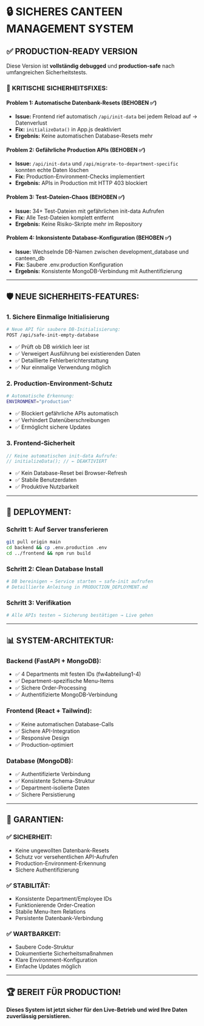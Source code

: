 # 🔒 SICHERES CANTEEN MANAGEMENT SYSTEM

## ✅ PRODUCTION-READY VERSION

Diese Version ist **vollständig debugged** und **production-safe** nach umfangreichen Sicherheitstests.

### 🚨 **KRITISCHE SICHERHEITSFIXES:**

#### **Problem 1: Automatische Datenbank-Resets (BEHOBEN ✅)**
- **Issue:** Frontend rief automatisch `/api/init-data` bei jedem Reload auf → Datenverlust
- **Fix:** `initializeData()` in App.js deaktiviert
- **Ergebnis:** Keine automatischen Database-Resets mehr

#### **Problem 2: Gefährliche Production APIs (BEHOBEN ✅)**  
- **Issue:** `/api/init-data` und `/api/migrate-to-department-specific` konnten echte Daten löschen
- **Fix:** Production-Environment-Checks implementiert
- **Ergebnis:** APIs in Production mit HTTP 403 blockiert

#### **Problem 3: Test-Dateien-Chaos (BEHOBEN ✅)**
- **Issue:** 34+ Test-Dateien mit gefährlichen init-data Aufrufen
- **Fix:** Alle Test-Dateien komplett entfernt
- **Ergebnis:** Keine Risiko-Skripte mehr im Repository

#### **Problem 4: Inkonsistente Database-Konfiguration (BEHOBEN ✅)**
- **Issue:** Wechselnde DB-Namen zwischen development_database und canteen_db
- **Fix:** Saubere .env.production Konfiguration
- **Ergebnis:** Konsistente MongoDB-Verbindung mit Authentifizierung

---

## 🛡️ **NEUE SICHERHEITS-FEATURES:**

### **1. Sichere Einmalige Initialisierung**
```bash
# Neue API für saubere DB-Initialisierung:
POST /api/safe-init-empty-database
```
- ✅ Prüft ob DB wirklich leer ist
- ✅ Verweigert Ausführung bei existierenden Daten  
- ✅ Detaillierte Fehlerberichterstattung
- ✅ Nur einmalige Verwendung möglich

### **2. Production-Environment-Schutz**
```bash
# Automatische Erkennung:
ENVIRONMENT="production"
```
- ✅ Blockiert gefährliche APIs automatisch
- ✅ Verhindert Datenüberschreibungen
- ✅ Ermöglicht sichere Updates

### **3. Frontend-Sicherheit**
```javascript
// Keine automatischen init-data Aufrufe:
// initializeData(); // ← DEAKTIVIERT
```
- ✅ Kein Database-Reset bei Browser-Refresh
- ✅ Stabile Benutzerdaten
- ✅ Produktive Nutzbarkeit

---

## 🚀 **DEPLOYMENT:**

### **Schritt 1: Auf Server transferieren**
```bash
git pull origin main
cd backend && cp .env.production .env
cd ../frontend && npm run build
```

### **Schritt 2: Clean Database Install**  
```bash
# DB bereinigen → Service starten → safe-init aufrufen
# Detaillierte Anleitung in PRODUCTION_DEPLOYMENT.md
```

### **Schritt 3: Verifikation**
```bash
# Alle APIs testen → Sicherung bestätigen → Live gehen
```

---

## 📊 **SYSTEM-ARCHITEKTUR:**

### **Backend (FastAPI + MongoDB):**
- ✅ 4 Departments mit festen IDs (fw4abteilung1-4)
- ✅ Department-spezifische Menu-Items
- ✅ Sichere Order-Processing
- ✅ Authentifizierte MongoDB-Verbindung

### **Frontend (React + Tailwind):**
- ✅ Keine automatischen Database-Calls
- ✅ Sichere API-Integration  
- ✅ Responsive Design
- ✅ Production-optimiert

### **Database (MongoDB):**
- ✅ Authentifizierte Verbindung
- ✅ Konsistente Schema-Struktur
- ✅ Department-isolierte Daten
- ✅ Sichere Persistierung

---

## 🎯 **GARANTIEN:**

### **✅ SICHERHEIT:**
- Keine ungewollten Datenbank-Resets
- Schutz vor versehentlichen API-Aufrufen
- Production-Environment-Erkennung
- Sichere Authentifizierung

### **✅ STABILITÄT:**  
- Konsistente Department/Employee IDs
- Funktionierende Order-Creation
- Stabile Menu-Item Relations
- Persistente Datenbank-Verbindung

### **✅ WARTBARKEIT:**
- Saubere Code-Struktur
- Dokumentierte Sicherheitsmaßnahmen  
- Klare Environment-Konfiguration
- Einfache Updates möglich

---

## 🏆 **BEREIT FÜR PRODUCTION!**

**Dieses System ist jetzt sicher für den Live-Betrieb und wird Ihre Daten zuverlässig persistieren.**